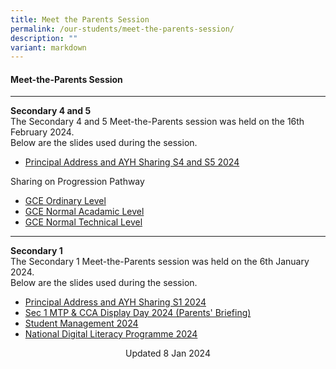 ```yaml
---
title: Meet the Parents Session
permalink: /our-students/meet-the-parents-session/
description: ""
variant: markdown
---
```

#### Meet-the-Parents Session  
<hr>

<b>Secondary 4 and 5</b><br>
The Secondary 4 and 5 Meet-the-Parents session was held on the 16th February 2024.  
Below are the slides used during the session.
* [Principal Address and AYH Sharing S4 and S5 2024](/files/MTP/2024_Sec_45_MTP__Main_Session)<br>

Sharing on Progression Pathway
* [GCE Ordinary Level](/files/MTP/2024_Sec45_MTP_ECG__4E5N_.pdf)
* [GCE Normal Acadamic Level](/files/MTP/2024_Sec45_MTP_ECG__4NA_.pdf)
* [GCE Normal Technical Level](/files/MTP/2024_Sec45_MTP_ECG__4NT_.pdf)


<hr>

<b>Secondary 1</b><br>
The Secondary 1 Meet-the-Parents session was held on the 6th January 2024.  
Below are the slides used during the session.<br>
* [Principal Address and AYH Sharing S1 2024](/files/Principal_Address_and_AYH_Sharing_S1_2024__3_.pdf)<br>
* [Sec 1 MTP &amp; CCA Display Day 2024 (Parents' Briefing)](/files/Sec_1_MTP___CCA_Display_Day_2024__Parents_Briefing_.pdf)<br>
* [Student Management 2024](/files/Student_Management_2024.pdf)<br>
* [National Digital Literacy Programme 2024](/files/National_Digital_Literacy_Programme_2024.pdf)<br>


  


<center> Updated 8 Jan 2024 </center>